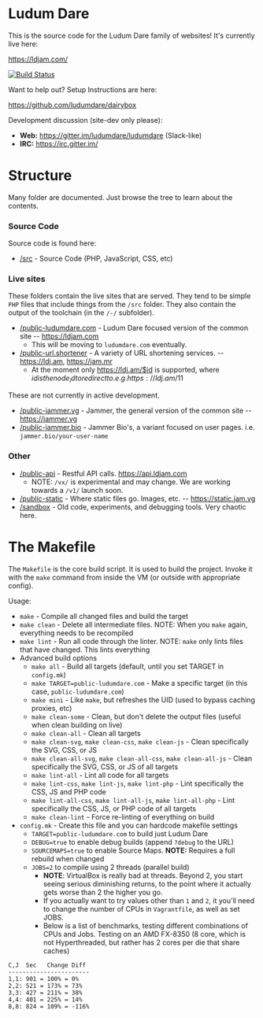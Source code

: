 # Ludum Dare

This is the source code for the Ludum Dare family of websites! It's currently live here: 

https://ldjam.com/

[![Build Status](https://travis-ci.org/ludumdare/ludumdare.svg?branch=master)](https://travis-ci.org/ludumdare/ludumdare)

Want to help out? Setup Instructions are here:

https://github.com/ludumdare/dairybox

Development discussion (site-dev only please): 

* **Web:** https://gitter.im/ludumdare/ludumdare (Slack-like)
* **IRC:** https://irc.gitter.im/

# Structure
Many folder are documented. Just browse the tree to learn about the contents.

### Source Code
Source code is found here:

* [/src](src/) - Source Code (PHP, JavaScript, CSS, etc)

### Live sites
These folders contain the live sites that are served. They tend to be simple `PHP` files that include things from the `/src` folder. They also contain the output of the toolchain (in the `/-/` subfolder).

* [/public-ludumdare.com](public-ludumdare.com/) - Ludum Dare focused version of the common site -- https://ldjam.com
  * This will be moving to `ludumdare.com` eventually.
* [/public-url.shortener](public-url.shortener) - A variety of URL shortening services. -- https://ldj.am, https://jam.mr
  * At the moment only https://ldj.am/$id is supported, where $id is the node_id to redirect to. e.g. https://ldj.am/$11
  
These are not currently in active development.
* [/public-jammer.vg](public-jammer.vg/) - Jammer, the general version of the common site -- https://jammer.vg
* [/public-jammer.bio](public-jammer.bio/) - Jammer Bio's, a variant focused on user pages. i.e. `jammer.bio/your-user-name`

### Other 
* [/public-api](public-api/) - Restful API calls. https://api.ldjam.com
  * NOTE: `/vx/` is experimental and may change. We are working towards a `/v1/` launch soon.
* [/public-static](public-static/) - Where static files go. Images, etc. -- https://static.jam.vg
* [/sandbox](sandbox/) - Old code, experiments, and debugging tools. Very chaotic here.

# The Makefile
The `Makefile` is the core build script. It is used to build the project. Invoke it with the `make` command from inside the VM (or outside with appropriate config).

Usage:
  * `make` - Compile all changed files and build the target
  * `make clean` - Delete all intermediate files. NOTE: When you `make` again, everything needs to be recompiled
  * `make lint` - Run all code through the linter. NOTE: `make` only lints files that have changed. This lints everything
  * Advanced build options
    * `make all` - Build all targets (default, until you set TARGET in `config.mk`)
    * `make TARGET=public-ludumdare.com` - Make a specific target (in this case, `public-ludumdare.com`)
    * `make mini` - Like `make`, but refreshes the UID (used to bypass caching proxies, etc)
    * `make clean-some` - Clean, but don't delete the output files (useful when clean building on live)
    * `make clean-all` - Clean all targets
    * `make clean-svg`, `make clean-css`, `make clean-js` - Clean specifically the SVG, CSS, or JS
    * `make clean-all-svg`, `make clean-all-css`, `make clean-all-js` - Clean specifically the SVG, CSS, or JS of all targets
    * `make lint-all` - Lint all code for all targets
    * `make lint-css`, `make lint-js`, `make lint-php` - Lint specifically the CSS, JS and PHP code
    * `make lint-all-css`, `make lint-all-js`, `make lint-all-php` - Lint specifically the CSS, JS, or PHP code of all targets
    * `make clean-lint` - Force re-linting of everything on build
  * `config.mk` - Create this file and you can hardcode makefile settings
    * `TARGET=public-ludumdare.com` to build just Ludum Dare
    * `DEBUG=true` to enable debug builds (append `?debug` to the URL)
    * `SOURCEMAPS=true` to enable Source Maps. **NOTE:** Requires a full rebuild when changed
    * `JOBS=2` to compile using 2 threads (parallel build)
      * **NOTE**: VirtualBox is really bad at threads. Beyond 2, you start seeing serious diminishing returns, to the point where it actually gets worse than 2 the higher you go.
      * If you actually want to try values other than `1` and `2`, it you'll need to change the number of CPUs in `Vagrantfile`, as well as set JOBS.
      * Below is a list of benchmarks, testing different combinations of CPUs and Jobs. Testing on an AMD FX-8350 (8 core, which is not Hyperthreaded, but rather has 2 cores per die that share caches)

```
C,J  Sec   Change Diff
-----------------------
1,1: 901 = 100% = 0%
2,2: 521 = 173% = 73%
3,3: 427 = 211% = 38%
4,4: 401 = 225% = 14%
8,8: 824 = 109% = -116%
```
